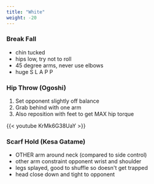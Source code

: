 ```yaml
---
title: "White"
weight: -20
---
```


### Break Fall

- chin tucked
- hips low, try not to roll
- 45 degree arms, never use elbows
- huge S L A P P

### Hip Throw (Ogoshi)

1. Set opponent slightly off balance
2. Grab behind with one arm
3. Also reposition with feet to get MAX hip torque

{{< youtube KrMk6G38UaY >}}

### Scarf Hold (Kesa Gatame)

- OTHER arm around neck (compared to side control)
- other arm constraint opponent wrist and shoulder
- legs splayed, good to shuffle so doesn't get trapped
- head close down and tight to opponent

